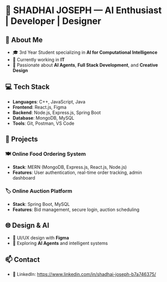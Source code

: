 
# 🧠 SHADHAI JOSEPH — AI Enthusiast | Developer | Designer

## 🚀 About Me
- 🎓 3rd Year Student specializing in **AI for Computational Intelligence**
- 💼 Currently working in **IT**
- 🧠 Passionate about **AI Agents**, **Full Stack Development**, and **Creative Design**

## 💻 Tech Stack
- **Languages**: C++, JavaScript, Java
- **Frontend**: React.js, Figma
- **Backend**: Node.js, Express.js, Spring Boot
- **Database**: MongoDB, MySQL
- **Tools**: Git, Postman, VS Code

## 📂 Projects
### 🍽️ Online Food Ordering System
- **Stack**: MERN (MongoDB, Express.js, React.js, Node.js)
- **Features**: User authentication, real-time order tracking, admin dashboard

### 🏷️ Online Auction Platform
- **Stack**: Spring Boot, MySQL
- **Features**: Bid management, secure login, auction scheduling

## 🌐 Design & AI
- 🎨 UI/UX design with **Figma**
- 🤖 Exploring **AI Agents** and intelligent systems

## 📫 Contact
- 🔗 LinkedIn: https://www.linkedin.com/in/shadhai-joseph-b7a746375/

